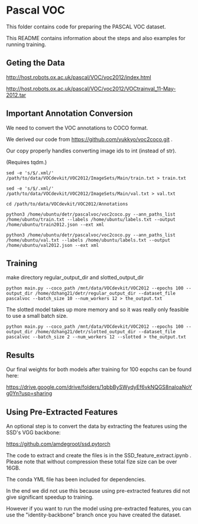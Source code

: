 # Pascal VOC

This folder contains code for preparing the PASCAL VOC dataset.

This README contains information about the steps and also examples for running training.

## Geting the Data

http://host.robots.ox.ac.uk/pascal/VOC/voc2012/index.html

http://host.robots.ox.ac.uk/pascal/VOC/voc2012/VOCtrainval_11-May-2012.tar

## Important Annotation Conversion

We need to convert the VOC annotations to COCO format.

We derived our code from https://github.com/yukkyo/voc2coco.git .

Our copy properly handles converting image ids to int (instead of str).

(Requires tqdm.)

```sed -e 's/$/.xml/' /path/to/data/VOCdevkit/VOC2012/ImageSets/Main/train.txt > train.txt```

```sed -e 's/$/.xml/' /path/to/data/VOCdevkit/VOC2012/ImageSets/Main/val.txt > val.txt```

```cd /path/to/data/VOCdevkit/VOC2012/Annotations```

```python3 /home/ubuntu/detr/pascalvoc/voc2coco.py --ann_paths_list /home/ubuntu/train.txt --labels /home/ubuntu/labels.txt --output /home/ubuntu/train2012.json --ext xml```

```python3 /home/ubuntu/detr/pascalvoc/voc2coco.py --ann_paths_list /home/ubuntu/val.txt --labels /home/ubuntu/labels.txt --output /home/ubuntu/val2012.json --ext xml```

## Training

make directory regular_output_dir and slotted_output_dir

```python main.py --coco_path /mnt/data/VOCdevkit/VOC2012 --epochs 100 --output_dir /home/dzhang21/detr/regular_output_dir --dataset_file pascalvoc --batch_size 10 --num_workers 12 > the_output.txt```

The slotted model takes up more memory and so it was really only feasible to use a small batch size.

```python main.py --coco_path /mnt/data/VOCdevkit/VOC2012 --epochs 100 --output_dir /home/dzhang21/detr/slotted_output_dir --dataset_file pascalvoc --batch_size 2 --num_workers 12 --slotted > the_output.txt```

## Results

Our final weights for both models after training for 100 eopchs can be found here:

https://drive.google.com/drive/folders/1qbbBySWydyEf6vkNQGS8naloaNoYg0Yn?usp=sharing

## Using Pre-Extracted Features

An optional step is to convert the data by extracting the features using the SSD's VGG backbone:

https://github.com/amdegroot/ssd.pytorch

The code to extract and create the files is in the SSD_feature_extract.ipynb . Please note that without compression these total fize size can be over 16GB.

The conda YML file has been included for dependencies.

In the end we did not use this because using pre-extracted features did not give significant speedup to training.

However if you want to run the model using pre-extracted features, you can use the "identity-backbone" branch once you have created the dataset.


